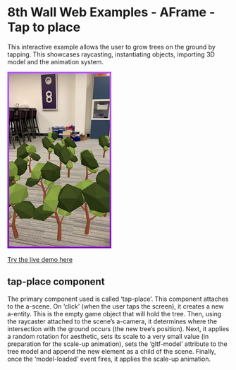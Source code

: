 # 8th Wall Web Examples - AFrame - Tap to place

This interactive example allows the user to grow trees on the ground by tapping. This showcases raycasting, instantiating objects, importing 3D model and the animation system.

![tapplace-screenshot](../../../images/screenshot-tap.jpg)

[Try the live demo here](https://templates.8thwall.app/placeground-aframe)

## tap-place component

The primary component used is called ‘tap-place’. This component attaches to the a-scene. On ‘click’ (when the user taps the screen), it creates a new a-entity. This is the empty game object that will hold the tree. Then, using the raycaster attached to the scene’s a-camera, it determines where the intersection with the ground occurs (the new tree’s position). Next, it applies a random rotation for aesthetic, sets its scale to a very small value (in preparation for the scale-up animation), sets the ‘gltf-model’ attribute to the tree model and append the new element as a child of the scene. Finally, once the ‘model-loaded’ event fires, it applies the scale-up animation.
